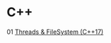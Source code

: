 # C++
01 [Threads & FileSystem (C++17)](https://github.com/prog-lessons/c-plus-plus/tree/master/example01-threads-fs)

